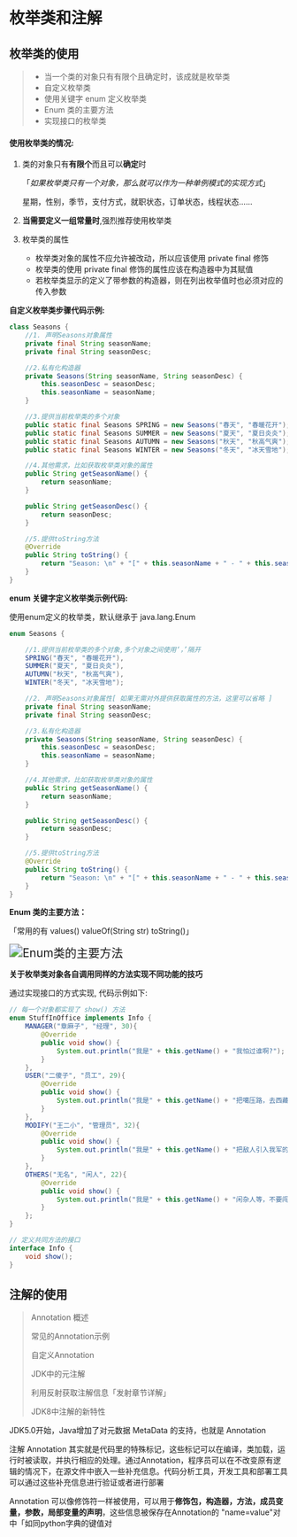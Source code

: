 # 枚举类和注解





## 枚举类的使用

>   *   当一个类的对象只有有限个且确定时，该成就是枚举类
>   *   自定义枚举类
>   *   使用关键字 enum 定义枚举类
>   *   Enum 类的主要方法
>   *   实现接口的枚举类

#### 使用枚举类的情况:

1.  类的对象只有**有限个**而且可以**确定**时

    「*如果枚举类只有一个对象，那么就可以作为一种单例模式的实现方式*」

    星期，性别，季节，支付方式，就职状态，订单状态，线程状态......

2.  **当需要定义一组常量时**,强烈推荐使用枚举类

3.  枚举类的属性

    *   枚举类对象的属性不应允许被改动，所以应该使用 private final 修饰
    *   枚举类的使用 private final 修饰的属性应该在构造器中为其赋值
    *   若枚举类显示的定义了带参数的构造器，则在列出枚举值时也必须对应的传入参数



**自定义枚举类步骤代码示例:**

```java
class Seasons {
    //1. 声明Seasons对象属性
    private final String seasonName;
    private final String seasonDesc;

    //2.私有化构造器
    private Seasons(String seasonName, String seasonDesc) {
        this.seasonDesc = seasonDesc;
        this.seasonName = seasonName;
    }

    //3.提供当前枚举类的多个对象
    public static final Seasons SPRING = new Seasons("春天", "春暖花开");
    public static final Seasons SUMMER = new Seasons("夏天", "夏日炎炎");
    public static final Seasons AUTUMN = new Seasons("秋天", "秋高气爽");
    public static final Seasons WINTER = new Seasons("冬天", "冰天雪地");

    //4.其他需求，比如获取枚举类对象的属性
    public String getSeasonName() {
        return seasonName;
    }

    public String getSeasonDesc() {
        return seasonDesc;
    }

    //5.提供toString方法
    @Override
    public String toString() {
        return "Season: \n" + "[" + this.seasonName + " - " + this.seasonDesc + "]";
    }
}
```



**enum 关键字定义枚举类示例代码:**

使用enum定义的枚举类，默认继承于 java.lang.Enum

```java
enum Seasons {

    //1.提供当前枚举类的多个对象,多个对象之间使用‘，’隔开
    SPRING("春天", "春暖花开"),
    SUMMER("夏天", "夏日炎炎"),
    AUTUMN("秋天", "秋高气爽"),
    WINTER("冬天", "冰天雪地");

    //2. 声明Seasons对象属性[ 如果无需对外提供获取属性的方法，这里可以省略 ]
    private final String seasonName;
    private final String seasonDesc;

    //3.私有化构造器
    private Seasons(String seasonName, String seasonDesc) {
        this.seasonDesc = seasonDesc;
        this.seasonName = seasonName;
    }

    //4.其他需求，比如获取枚举类对象的属性
    public String getSeasonName() {
        return seasonName;
    }

    public String getSeasonDesc() { 
        return seasonDesc;
    }

    //5.提供toString方法
    @Override
    public String toString() {
        return "Season: \n" + "[" + this.seasonName + " - " + this.seasonDesc + "]";
    }
}
```



**Enum 类的主要方法：**

「常用的有 values()  valueOf(String str)  toString()」

<img src="/home/huangzheng2011/Projects/JavaProjects/Java/Java2018/notes/images/Enum类的主要方法.png" alt="Enum类的主要方法" style="zoom:150%;" />



**关于枚举类对象各自调用同样的方法实现不同功能的技巧**

通过实现接口的方式实现, 代码示例如下:

```java
// 每一个对象都实现了 show() 方法
enum StuffInOffice implements Info {
    MANAGER("章麻子", "经理", 30){
        @Override
        public void show() {
            System.out.println("我是" + this.getName() + "我怕过谁啊?");
        }
    },
    USER("二傻子", "员工", 29){
        @Override
        public void show() {
            System.out.println("我是" + this.getName() + "把噶压路，去西藏");
        }
    },
    MODIFY("王二小", "管理员", 32){
        @Override
        public void show() {
            System.out.println("我是" + this.getName() + "把敌人引入我军的包围圈");
        }
    },
    OTHERS("无名", "闲人", 22){
        @Override
        public void show() {
            System.out.println("我是" + this.getName() + "闲杂人等，不要闯入");
        }
    };
}

// 定义共同方法的接口
interface Info {
    void show();
}
```





## 注解的使用

>   Annotation 概述
>
>   常见的Annotation示例
>
>   自定义Annotation
>
>   JDK中的元注解
>
>   利用反射获取注解信息「发射章节详解」
>
>   JDK8中注解的新特性



JDK5.0开始，Java增加了对元数据 MetaData 的支持，也就是 Annotation

注解 Annotation 其实就是代码里的特殊标记，这些标记可以在编译，类加载，运行时被读取，并执行相应的处理。通过Annotation，程序员可以在不改变原有逻辑的情况下，在源文件中嵌入一些补充信息。代码分析工具，开发工具和部署工具可以通过这些补充信息进行验证或者进行部署

Annotation 可以像修饰符一样被使用，可以用于**修饰包，构造器，方法，成员变量，参数，局部变量的声明**，这些信息被保存在Annotation的 "name=value"对中「如同python字典的键值对